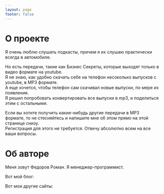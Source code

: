 ```yaml
---
layout: page
footer: false
---
```


# О проекте

Я очень люблю слушать подкасты, причем я их слушаю практически всегда в автомобиле.  

Но есть передачи, такие как Бизнес Секреты, которые выходят только в видео формате на youtube.  
Я не знаю, как удобно скачать себе на телефон несоколько выпусков с youtube, в MP3 формате.  
А еще хочется, чтобы телефон сам скачивал новые выпуски, по мере их появления.  
Я решил попробовать конвертировать все выпуски в mp3, и поделиться этим с остальными.  

Если вы хотите получить какие-нибудь другие передачи в MP3 формате, то не стесняйтесь и напишите мне об этом прямо на этой странице снизу.  
Регистрация для этого не требуется. Отвечу абсолютно всем на все ваши вопросы.  

# Об авторе

Меня зовут Федоров Роман. Я менеджер-программист.


Вот мой блог:


Вот мои другие сайты:
